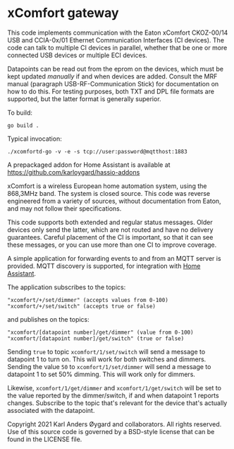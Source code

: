 xComfort gateway
================

This code implements communication with the Eaton xComfort CKOZ-00/14
USB and CCIA-0x/01 Ethernet Communication Interfaces (CI devices).
The code can talk to multiple CI devices in parallel, whether that be
one or more connected USB devices or multiple ECI devices.

Datapoints can be read out from the eprom on the devices, which must
be kept updated *manually* if and when devices are added.  Consult the
MRF manual (paragraph USB-RF-Communication Stick) for documentation on
how to do this.  For testing purposes, both TXT and DPL file formats
are supported, but the latter format is generally superior.

To build:

    go build .

Typical invocation:

    ./xcomfortd-go -v -e -s tcp://user:password@mqtthost:1883

A prepackaged addon for Home Assistant is available at https://github.com/karloygard/hassio-addons

xComfort is a wireless European home automation system, using the
868,3MHz band.  The system is closed source.  This code was reverse
engineered from a variety of sources, without documentation from Eaton,
and may not follow their specifications.

This code supports both extended and regular status messages.  Older
devices only send the latter, which are not routed and have no
delivery guarantees.  Careful placement of the CI is important,
so that it can see these messages, or you can use more than one CI
to improve coverage.

A simple application for forwarding events to and from an MQTT server is
provided.  MQTT discovery is supported, for integration with
[Home Assistant](https://home-assistant.io/).

The application subscribes to the topics:

    "xcomfort/+/set/dimmer" (accepts values from 0-100)
    "xcomfort/+/set/switch" (accepts true or false)

and publishes on the topics:

    "xcomfort/[datapoint number]/get/dimmer" (value from 0-100)
    "xcomfort/[datapoint number]/get/switch" (true or false)

Sending `true` to topic `xcomfort/1/set/switch` will send a message to
datapoint 1 to turn on.  This will work for both switches and dimmers.
Sending the value `50` to `xcomfort/1/set/dimmer` will send a message
to datapoint 1 to set 50% dimming.  This will work only for dimmers.

Likewise, `xcomfort/1/get/dimmer` and `xcomfort/1/get/switch` will be
set to the value reported by the dimmer/switch, if and when datapoint
1 reports changes.  Subscribe to the topic that's relevant for the
device that's actually associated with the datapoint.

Copyright 2021 Karl Anders Øygard and collaborators.  All rights reserved.
Use of this source code is governed by a BSD-style license that can be
found in the LICENSE file.
